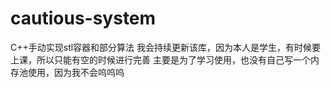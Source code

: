 # cautious-system
C++手动实现stl容器和部分算法
我会持续更新该库，因为本人是学生，有时候要上课，所以只能有空的时候进行完善
主要是为了学习使用，也没有自己写一个内存池使用，因为我不会呜呜呜
